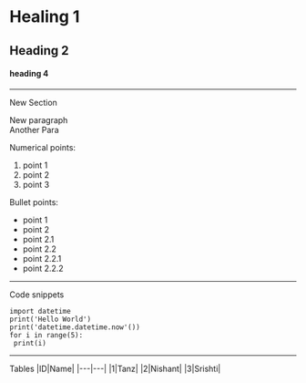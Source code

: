 # Healing 1
## Heading 2
#### heading 4
---
New Section

New paragraph<br>
Another Para

Numerical points:
1. point 1
2. point 2
3. point 3

Bullet points:
* point 1
* point 2
 * point 2.1
  * point 2.2
  * point 2.2.1
  * point 2.2.2
  ---
  Code snippets
  ```
  import datetime
  print('Hello World')
  print('datetime.datetime.now'())
  for i in range(5):
   print(i)
  ```
---
Tables
|ID|Name|
|---|---|
|1|Tanz|
|2|Nishant|
|3|Srishti|

